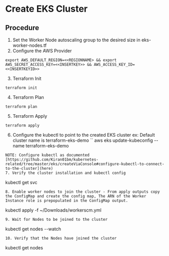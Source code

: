 # Create EKS Cluster

## Procedure
1. Set the Worker Node autoscaling group to the desired size in eks-worker-nodes.tf
2. Configure the AWS Provider
```
export AWS_DEFAULT_REGION=<<REGIONNAME> && export AWS_SECRET_ACCESS_KEY=<<INSERTKEY>> && AWS_ACCESS_KEY_ID=<<INSERTKEYID>> 
```
3. Terraform Init
```
terraform init
```
4. Terraform Plan
```
terraform plan
```
5. Terraform Apply
```
terraform apply
```
6. Configure the kubectl to point to the created EKS cluster ex: Default cluster name is terraform-eks-demo
``
aws eks update-kubeconfig --name terraform-eks-demo
```
NOTE: Configure kubectl as documented [https://github.com/Kiran01bm/kubernetes-related/tree/master/eks/createViaConsole#configure-kubectl-to-connect-to-the-cluster](here)
7. Verify the cluster installation and kubectl config
```
kubectl get svc
``` 
8. Enable worker nodes to join the cluster - From apply outputs copy the ConfigMap and create the config map, The ARN of the Worker Instance role is prepopulated in the ConfigMap output.
```
kubectl apply -f ~/Downloads/workerscm.yml
```
9. Wait for Nodes to be joined to the cluster
```
kubectl get nodes --watch
```
10. Verify that the Nodes have joined the cluster
```
kubectl get nodes
```
